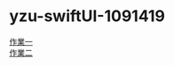 # yzu-swiftUI-1091419
[作業一](https://github.com/showpei302/yzu-swiftUI-1091419/blob/main/hw1.md)<br>
[作業二](https://github.com/showpei302/yzu-swiftUI-1091419/blob/main/hw2.md)

